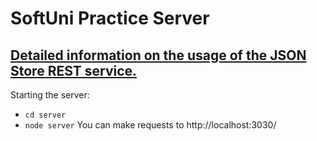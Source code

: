 # SoftUni Practice Server

## [Detailed information on the usage of the JSON Store REST service.](https://github.com/softuni-practice-server/softuni-practice-server/blob/master/JSONSTORE.md)

Starting the server: 
- `cd server`
- `node server`
You can make requests to http://localhost:3030/